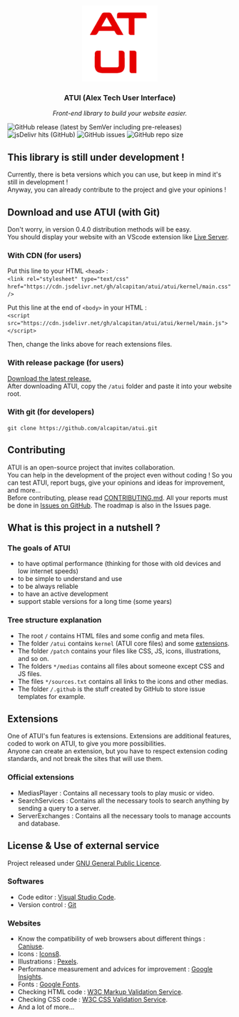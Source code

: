<p align="center"><img src="atui/kernel/medias/logo.png" alt="Logo ATUI" width="170" height="170"></p>
<h3 align="center">ATUI (Alex Tech User Interface)</h3>
<p align="center"><i>Front-end library to build your website easier.</i></p>

![GitHub release (latest by SemVer including pre-releases)](https://img.shields.io/github/downloads-pre/alcapitan/atui/latest/total?label=latest%20release)
![jsDelivr hits (GitHub)](https://img.shields.io/jsdelivr/gh/hm/alcapitan/atui?label=jsdelivr%20hits)
![GitHub issues](https://img.shields.io/github/issues-raw/alcapitan/atui)
![GitHub repo size](https://img.shields.io/github/repo-size/alcapitan/atui)

## This library is still under development !

Currently, there is beta versions which you can use, but keep in mind it's still in development !  
Anyway, you can already contribute to the project and give your opinions !

## Download and use ATUI (with Git)

Don't worry, in version 0.4.0 distribution methods will be easy.  
You should display your website with an VScode extension like <a href="https://marketplace.visualstudio.com/items?itemName=ritwickdey.LiveServer">Live Server</a>.

### With CDN (for users)

Put this line to your HTML `<head>` :  
`<link rel="stylesheet" type="text/css" href="https://cdn.jsdelivr.net/gh/alcapitan/atui/atui/kernel/main.css" />`

Put this line at the end of `<body>` in your HTML :  
`<script src="https://cdn.jsdelivr.net/gh/alcapitan/atui/atui/kernel/main.js"></script>`

Then, change the links above for reach extensions files.

### With release package (for users)

<a href="https://github.com/alcapitan/atui/releases">Download the latest release.</a>  
After downloading ATUI, copy the `/atui` folder and paste it into your website root.

### With git (for developers)

`git clone https://github.com/alcapitan/atui.git`

## Contributing

ATUI is an open-source project that invites collaboration.  
You can help in the development of the project even without coding ! So you can test ATUI, report bugs, give your opinions and ideas for improvement, and more...  
Before contributing, please read <a href="https://alcapitan.github.io/atui/CONTRIBUTING.md">CONTRIBUTING.md</a>.
All your reports must be done in <a href="https://github.com/alcapitan/atui/issues">Issues on GitHub</a>. The roadmap is also in the Issues page.

## What is this project in a nutshell ?

### The goals of ATUI

-   to have optimal performance (thinking for those with old devices and low internet speeds)
-   to be simple to understand and use
-   to be always reliable
-   to have an active development
-   support stable versions for a long time (some years)

### Tree structure explanation

-   The root `/` contains HTML files and some config and meta files.
-   The folder `/atui` contains `kernel` (ATUI core files) and some <a href="#extensions">extensions</a>.
-   The folder `/patch` contains your files like CSS, JS, icons, illustrations, and so on.
-   The folders `*/medias` contains all files about someone except CSS and JS files.
-   The files `*/sources.txt` contains all links to the icons and other medias.
-   The folder `/.github` is the stuff created by GitHub to store issue templates for example.

## Extensions

One of ATUI's fun features is extensions. Extensions are additional features, coded to work on ATUI, to give you more possibilities.  
Anyone can create an extension, but you have to respect extension coding standards, and not break the sites that will use them.

### Official extensions

-   MediasPlayer : Contains all necessary tools to play music or video.
-   SearchServices : Contains all the necessary tools to search anything by sending a query to a server.
-   ServerExchanges : Contains all the necessary tools to manage accounts and database.

## License & Use of external service

Project released under <a href="https://alcapitan.github.io/atui/LICENSE.md">GNU General Public Licence</a>.

### Softwares

-   Code editor : <a href="https://code.visualstudio.com/">Visual Studio Code</a>.
-   Version control : <a href="https://git-scm.com/">Git</a>

### Websites

-   Know the compatibility of web browsers about different things : <a href="https://caniuse.com">Caniuse</a>.
-   Icons : <a href="https://icons8.com/">Icons8</a>.
-   Illustrations : <a href="https://www.pexels.com">Pexels</a>.
-   Performance measurement and advices for improvement : <a href="https://developers.google.com/speed/pagespeed/insights">Google Insights</a>.
-   Fonts : <a href="https://fonts.google.com/">Google Fonts</a>.
-   Checking HTML code : <a href="https://validator.w3.org/">W3C Markup Validation Service</a>.
-   Checking CSS code : <a href="https://jigsaw.w3.org/css-validator/">W3C CSS Validation Service</a>.
-   And a lot of more...

